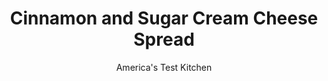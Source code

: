 ---
layout: ../../layouts/MarkdownPostLayout.astro
title: Cinnamon and Sugar Cream Cheese Spread
author: America's Test Kitchen
pubDate: 2023-03-15
description: "Your bagel deserves better than a prefab spread."
image_url: https://res.cloudinary.com/hksqkdlah/image/upload/ar_1:1,c_fill,dpr_2.0,f_auto,fl_lossy.progressive.strip_profile,g_faces:auto,q_auto:low,w_344/43829-sfs-cinnamon-and-sugar-cream-cheese-spread-1
tags: ["Condiments"]
calories: 886
protein: 1
carbohydrates: 4
fats: 
fiber: 
ingredients: ["8 ounces, cream cheese, softened","2 tablespoons, packed brown sugar","1 teaspoon, ground cinnamon"]
serves: 8
time: "20 minutes"
instructions: ["Process all ingredients in food processor until smooth, about 20 seconds, scraping down sides of bowl as needed. Serve. (Cream cheese spread can be refrigerated in airtight container for up to 1 week.)"]
nutrition: ["45 mg Potassium","30 mg Phosphorus","33 mg Calcium","3 mg Magnesium","104 mg Sodium","9 g Fat","2 g Monounsaturated","31 mg Cholesterol","5 g Saturated","3 µg Folate (food)","4 g Sugars","15 g Water","4 g Carbs","3 µg Folate equivalent (total)","1 g Protein","103 µg Vitamin A","110 kcal Energy","3 g Sugars, added","886 calories"]
notes: "For the smoothest results, let the cream cheese come to room temperature before processing it."
---